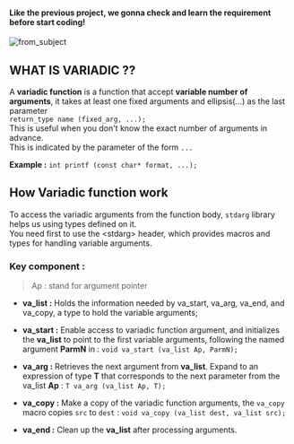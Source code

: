 #### Like the previous project, we gonna check and learn the requirement before start coding! 

![from_subject](https://i.ibb.co/LzdVKN9P/Screenshot-from-2025-01-29-14-25-36.png)

## WHAT IS **VARIADIC** ??  

A **variadic function** is a function that accept **variable number of arguments**, it takes at least one fixed arguments and ellipsis(...) as the last parameter   
`return_type name (fixed_arg, ...);`  
This is useful when you don't know the exact number of arguments in advance.   
This is indicated by the parameter of the form `...`   

**Example :** `int printf (const char* format, ...);`   

## How Variadic function work 

To access the variadic arguments from the function body, `stdarg` library helps us using types defined on it.  
You need first to use the \<stdarg> header, which provides macros and types for handling variable arguments.  

### Key component :

>Ap : stand for argument pointer

+ **va_list :** Holds the information needed by va_start, va_arg, va_end, and va_copy, a type to hold the variable arguments;

+ **va_start :** Enable access to variadic function argument, and initializes the **va_list** to point to the first variable arguments, following the named argument **ParmN** in :
  `void va_start (va_list Ap, ParmN);`   

+ **va_arg :** Retrieves the next argument from **va_list**. Expand to an expression of type **T** that corresponds to the next parameter from the va_list **Ap** :
  `T va_arg (va_list Ap, T);`

+ **va_copy :** Make a copy of the variadic function arguments, the `va_copy` macro copies `src` to `dest` :
  `void va_copy (va_list dest, va_list src);`

+ **va_end :** Clean up the **va_list** after processing arguments.
